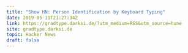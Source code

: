 ```yaml
---
title: "Show HN: Person Identification by Keyboard Typing"
date: 2019-05-11T21:27:34Z
link: https://gradtype.darksi.de/?utm_medium=RSS&utm_source=hune
site: gradtype.darksi.de
topic: Hacker News
draft: false
---
```


